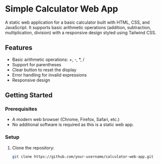 # Simple Calculator Web App

A static web application for a basic calculator built with HTML, CSS, and JavaScript. It supports basic arithmetic operations (addition, subtraction, multiplication, division) with a responsive design styled using Tailwind CSS.

## Features
- Basic arithmetic operations: +, -, *, /
- Support for parentheses
- Clear button to reset the display
- Error handling for invalid expressions
- Responsive design

## Getting Started

### Prerequisites
- A modern web browser (Chrome, Firefox, Safari, etc.)
- No additional software is required as this is a static web app.

### Setup
1. Clone the repository:
   ```bash
   git clone https://github.com/your-username/calculator-web-app.git
